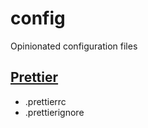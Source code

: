 # config

Opinionated configuration files

## [Prettier](https://prettier.io/)

* .prettierrc
* .prettierignore
